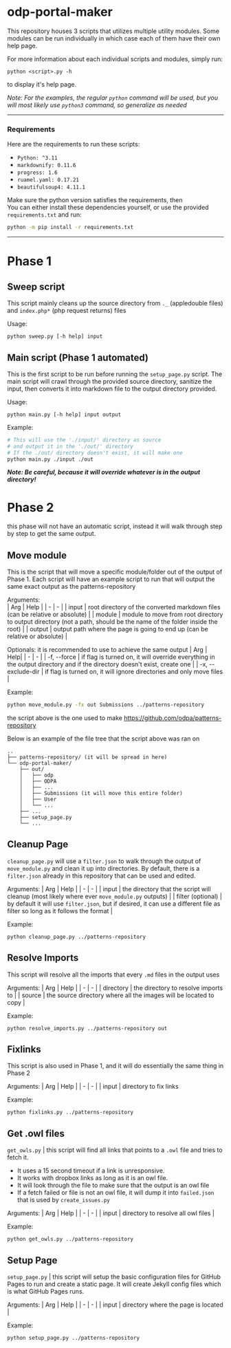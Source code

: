 # odp-portal-maker

This repository houses 3 scripts that utilizes multiple utility modules. Some modules can be run individually in which case each of them have their own help page.

For more information about each individual scripts and modules, simply run:

```
python <script>.py -h
```

to display it's help page.

_*Note: For the examples, the regular `python` command will be used, but you will most likely use `python3` command, so generalize as needed*_

---

### Requirements

Here are the requirements to run these scripts:

-   `Python: ^3.11`
-   `markdownify: 0.11.6`
-   `progress: 1.6`
-   `ruamel.yaml: 0.17.21`
-   `beautifulsoup4: 4.11.1`

Make sure the python version satisfies the requirements, then  
You can either install these dependencies yourself, or use the provided `requirements.txt` and run:

```bash
python -m pip install -r requirements.txt
```

---

# Phase 1

## Sweep script

This script mainly cleans up the source directory from `._` (appledouble files) and `index.php*` (php request returns) files

Usage:

```
python sweep.py [-h help] input
```

## Main script (Phase 1 automated)

This is the first script to be run before running the `setup_page.py` script. The main script will crawl through the provided source directory, sanitize the input, then converts it into markdown file to the output directory provided.

Usage:

```
python main.py [-h help] input output
```

Example:

```bash
# This will use the './input/' directory as source
# and output it in the './out/' directory
# If the ./out/ directory doesn't exist, it will make one
python main.py ./input ./out
```

**_Note: Be careful, because it will override whatever is in the output directory!_**

# Phase 2

this phase will not have an automatic script, instead it will walk through step by step to get the same output.

## Move module

This is the script that will move a specific module/folder out of the output of Phase 1. Each script will have an example script to run that will output the same exact output as the patterns-repository

Arguments:  
| Arg | Help |
| - | - |
| input | root directory of the converted markdown files (can be relative or absolute) |
| module | module to move from root directory to output directory (not a path, should be the name of the folder inside the root) |
| output | output path where the page is going to end up (can be relative or absolute) |

Optionals: it is recommended to use to achieve the same output
| Arg | Help|
| - | - |
| -f, --force | if flag is turned on, it will override everything in the output directory and if the directory doesn't exist, create one |
| -x, --exclude-dir | if flag is turned on, it will ignore directories and only move files |

Example:

```bash
python move_module.py -fx out Submissions ../patterns-repository
```

the script above is the one used to make https://github.com/odpa/patterns-repository

Below is an example of the file tree that the script above was ran on

```
..
├── patterns-repository/ (it will be spread in here)
└── odp-portal-maker/
    ├── out/
    │   ├── odp
    │   ├── ODPA
    │   ├── ...
    │   ├── Submissions (it will move this entire folder)
    │   ├── User
    │   └── ...
    ├── ...
    ├── setup_page.py
    └── ...
```

## Cleanup Page

`cleanup_page.py` will use a `filter.json` to walk through the output of `move_module.py` and clean it up into directories. By default, there is a `filter.json` already in this repository that can be used and edited.

Arguments:
| Arg | Help |
| - | - |
| input | the directory that the script will cleanup (most likely where ever `move_module.py` outputs) |
| filter (optional) | by default it will use `filter.json`, but if desired, it can use a different file as filter so long as it follows the format |

Example:

```
python cleanup_page.py ../patterns-repository
```

## Resolve Imports

This script will resolve all the imports that every `.md` files in the output uses

Arguments:
| Arg | Help |
| - | - |
| directory | the directory to resolve imports to |
| source | the source directory where all the images will be located to copy |

Example:

```
python resolve_imports.py ../patterns-repository out
```

## Fixlinks

This script is also used in Phase 1, and it will do essentially the same thing in Phase 2

Arguments:
| Arg | Help |
| - | - |
| input | directory to fix links

Example:

```
python fixlinks.py ../patterns-repository
```

## Get .owl files

`get_owls.py` | this script will find all links that points to a `.owl` file and tries to fetch it.

-   It uses a 15 second timeout if a link is unresponsive.
-   It works with dropbox links as long as it is an owl file.
-   It will look through the file to make sure that the output is an owl file
-   If a fetch failed or file is not an owl file, it will dump it into `failed.json` that is used by `create_issues.py`

Arguments:
| Arg | Help |
| - | - |
| input | directory to resolve all owl files |

Example:

```
python get_owls.py ../patterns-repository
```

## Setup Page

`setup_page.py` | this script will setup the basic configuration files for GitHub Pages to run and create a static page. It will create Jekyll config files which is what GitHub Pages runs.

Arguments:
| Arg | Help |
| - | - |
| input | directory where the page is located |

Example:
```bash
python setup_page.py ../patterns-repository
```